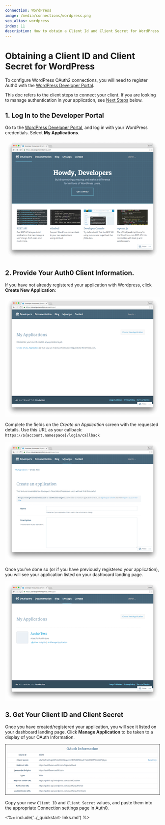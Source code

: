 ```yaml
---
connection: WordPress
image: /media/connections/wordpress.png
seo_alias: wordpress
index: 11
description: How to obtain a Client Id and Client Secret for WordPress.
---
```


# Obtaining a Client ID and Client Secret for WordPress

To configure WordPress OAuth2 connections, you will need to register Auth0 with the [WordPress Developer Portal](http://developer.wordpress.com/).

This doc refers to the client steps to connect your client. If you are looking to manage authentication in your application, see [Next Steps](#next-steps) below.

## 1. Log In to the Developer Portal

Go to the [WordPress Developer Portal](http://developer.wordpress.com/), and log in with your WordPress credentials. Select **My Applications**.

![](/media/articles/connections/social/wordpress/wordpress-dev-portal.png)

## 2. Provide Your Auth0 Client Information.

If you have not already registered your application with Wordpress, click **Create New Application**:

![](/media/articles/connections/social/wordpress/create-new-app.png)

Complete the fields on the *Create an Application* screen with the requested details. Use this URL as your callback: `https://${account.namespace}/login/callback`

![](/media/articles/connections/social/wordpress/create-new-app-config-screen.png)

Once you've done so (or if you have previously registered your application), you will see your application listed on your dashboard landing page.

![](/media/articles/connections/social/wordpress/my-apps.png)

## 3. Get Your Client ID and Client Secret

Once you have created/registered your application, you will see it listed on your dashboard landing page. Click **Manage Application** to be taken to a display of your OAuth Information.

![](/media/articles/connections/social/wordpress/oauth-info.png)

Copy your new `Client ID` and `Client Secret` values, and paste them into the appropriate Connection settings page in Auth0.

<%= include('../_quickstart-links.md') %>

